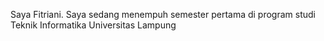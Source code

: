 Saya Fitriani.
Saya sedang menempuh semester pertama di program studi Teknik Informatika Universitas Lampung
